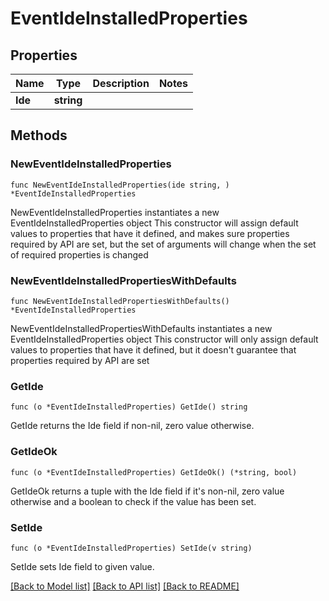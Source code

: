 # EventIdeInstalledProperties

## Properties

Name | Type | Description | Notes
------------ | ------------- | ------------- | -------------
**Ide** | **string** |  | 

## Methods

### NewEventIdeInstalledProperties

`func NewEventIdeInstalledProperties(ide string, ) *EventIdeInstalledProperties`

NewEventIdeInstalledProperties instantiates a new EventIdeInstalledProperties object
This constructor will assign default values to properties that have it defined,
and makes sure properties required by API are set, but the set of arguments
will change when the set of required properties is changed

### NewEventIdeInstalledPropertiesWithDefaults

`func NewEventIdeInstalledPropertiesWithDefaults() *EventIdeInstalledProperties`

NewEventIdeInstalledPropertiesWithDefaults instantiates a new EventIdeInstalledProperties object
This constructor will only assign default values to properties that have it defined,
but it doesn't guarantee that properties required by API are set

### GetIde

`func (o *EventIdeInstalledProperties) GetIde() string`

GetIde returns the Ide field if non-nil, zero value otherwise.

### GetIdeOk

`func (o *EventIdeInstalledProperties) GetIdeOk() (*string, bool)`

GetIdeOk returns a tuple with the Ide field if it's non-nil, zero value otherwise
and a boolean to check if the value has been set.

### SetIde

`func (o *EventIdeInstalledProperties) SetIde(v string)`

SetIde sets Ide field to given value.



[[Back to Model list]](../README.md#documentation-for-models) [[Back to API list]](../README.md#documentation-for-api-endpoints) [[Back to README]](../README.md)



